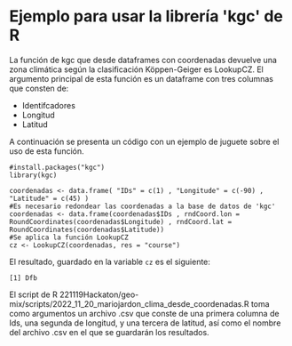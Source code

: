 # Ejemplo para usar la librería 'kgc' de R   

La función de kgc que desde dataframes con coordenadas devuelve una zona climática según la clasificación Köppen-Geiger es LookupCZ. El argumento principal de esta función es un dataframe con tres columnas que consten de: 

  * Identifcadores
  * Longitud 
  * Latitud 

A continuación se presenta un código con un ejemplo de juguete sobre el uso de esta función.

~~~
#install.packages("kgc")
library(kgc)

coordenadas <- data.frame( "IDs" = c(1) , "Longitude" = c(-90) , "Latitude" = c(45) )
#Es necesario redondear las coordenadas a la base de datos de 'kgc'
coordenadas <- data.frame(coordenadas$IDs , rndCoord.lon = RoundCoordinates(coordenadas$Longitude) , rndCoord.lat = RoundCoordinates(coordenadas$Latitude))
#Se aplica la función LookupCZ
cz <- LookupCZ(coordenadas, res = "course") 
~~~

El resultado, guardado en la variable `cz` es el siguiente:

~~~
[1] Dfb
~~~

El script de R 221119Hackaton/geo-mix/scripts/2022_11_20_mariojardon_clima_desde_coordenadas.R toma como argumentos un archivo .csv que conste de una primera columna de Ids, una segunda de longitud, y una tercera de latitud, así como el nombre del archivo .csv en el que se guardarán los resultados. 
